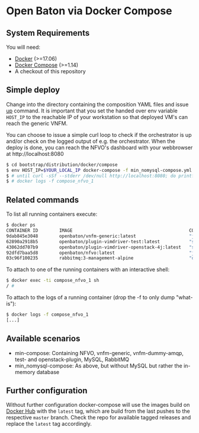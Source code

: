 # Open Baton via Docker Compose
## System Requirements
You will need:
- [Docker](https://www.docker.com/community-edition#/download) (>=17.06)
- [Docker Compose](https://docs.docker.com/compose/install/) (>=1.14)
- A checkout of this repository

## Simple deploy
Change into the directory containing the composition YAML files and issue [up](https://docs.docker.com/compose/reference/up/) command. It is important that you set the handed over env variable `HOST_IP` to the reachable IP of your workstation so that deployed VM's can reach the generic VNFM.

You can choose to issue a simple curl loop to check if the orchestrator is up and/or check on the logged output of e.g. the orchestrator. When the deploy is done, you can reach the NFVO's dashboard with your webbrowser at http://localhost:8080
```bash
$ cd bootstrap/distribution/docker/compose
$ env HOST_IP=$YOUR_LOCAL_IP docker-compose -f min_nomysql-compose.yml up -d
$ # until curl -sSf --stderr /dev/null http://localhost:8080; do printf '.' && sleep 5;done
$ # docker logs -f compose_nfvo_1
```

## Related commands
To list all running containers execute:
```bash
$ docker ps
CONTAINER ID        IMAGE                                            COMMAND                  CREATED             STATUS                         PORTS                                                                                        NAMES
9dab845e3048        openbaton/vnfm-generic:latest                    "java -jar /vnfm-g..."   31 seconds ago      Up 3 seconds                                                                                                                compose_vnfm-generic_1
62890a2918b5        openbaton/plugin-vimdriver-test:latest           "sh -c 'java -jar ..."   37 seconds ago      Restarting (1) 2 seconds ago                                                                                                compose_plugin-vimdriver-test_1
43062dd707b9        openbaton/plugin-vimdriver-openstack-4j:latest   "sh -c 'java -jar ..."   37 seconds ago      Up Less than a second                                                                                                       compose_plugin-vimdriver-openstack-4j_1
92dfd7baa5d8        openbaton/nfvo:latest                            "java -jar /nfvo.j..."   41 seconds ago      Up 37 seconds                  0.0.0.0:8080->8080/tcp, 8443/tcp                                                             compose_nfvo_1
03c96f100235        rabbitmq:3-management-alpine                     "docker-entrypoint..."   25 minutes ago      Up 25 minutes                  4369/tcp, 5671/tcp, 0.0.0.0:5672->5672/tcp, 15671/tcp, 25672/tcp, 0.0.0.0:15672->15672/tcp   compose_rabbitmq_broker_1
```

To attach to one of the running containers with an interactive shell:
```bash
$ docker exec -ti compose_nfvo_1 sh
/ #
```

To attach to the logs of a running container (drop the -f to only dump "what-is"):
```bash
$ docker logs -f compose_nfvo_1
[...]
```
## Available scenarios
- min-compose: Containing NFVO, vnfm-generic, vnfm-dummy-amqp, test- and openstack-plugin, MySQL, RabbitMQ
- min_nomysql-compose: As above, but without MySQL but rather the in-memory database

## Further configuration
Without further configuration docker-compose will use the images build on [Docker Hub](https://hub.docker.com/r/openbaton/) with the `latest` tag, which are build from the last pushes to the respective `master` branch. Check the repo for available tagged releases and replace the `latest` tag accordingly.
